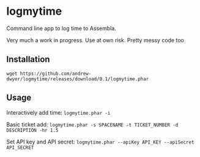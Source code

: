 # logmytime
Command line app to log time to Assembla.

Very much a work in progress. Use at own risk. Pretty messy code too

## Installation 

`wget https://github.com/andrew-dwyer/logmytime/releases/download/0.1/logmytime.phar`

## Usage

Interactively add time:
`logmytime.phar -i`

Basic ticket add:
`logmytime.phar -s SPACENAME -t TICKET_NUMBER -d DESCRIPTION -hr 1.5`

Set API key and API secret:
`logmytime.phar --apiKey API_KEY --apiSecret API_SECRET`
